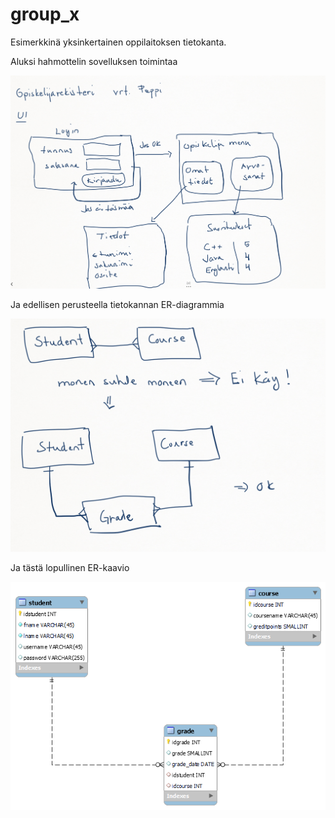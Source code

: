 # group_x

Esimerkkinä yksinkertainen oppilaitoksen tietokanta.

Aluksi hahmottelin sovelluksen toimintaa

<img src="ui_kuva.png">

Ja edellisen perusteella tietokannan ER-diagrammia

<img src="er_plan.png">

Ja tästä lopullinen ER-kaavio

<img src="final_er.png">